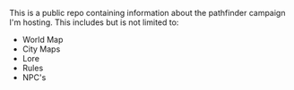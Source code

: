 This is a public repo containing information about the pathfinder campaign I'm hosting. This includes but is not limited to:
- World Map
- City Maps
- Lore
- Rules
- NPC's